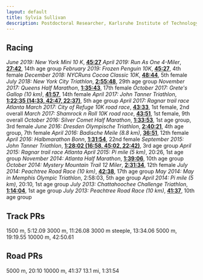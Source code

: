 ```yaml
---
layout: default
title: Sylvia Sullivan
description: Postdoctoral Researcher, Karlsruhe Institute of Technology
---
```


## Racing

*June 2019: New York Mini 10 K*, **[45:27](https://results.nyrr.org/event/19MINI/result/5611)**
*April 2019: Run As One 4-Miler*, **[27:42](https://results.nyrr.org/event/19RunAsOne/result/8214)**, 14th age group
*February 2019: Frozen Penguin 10K*, **[45:27](https://nycruns.com/race-results?race=nycruns-frozen-penguin-5k-10k)**, 4th female
*December 2018: NYCRuns Cocoa Classic 10K*, **[48:44](https://nycruns.com/race-results?race=nycruns-cocoa-classic-5k-10k-2)**, 5th female
*July 2018: New York City Triathlon*, **[2:55:48](https://www.athlinks.com/event/31638/results/Event/713408/Course/1245503/Bib/1011)**, 29th age group
*November 2017: Queens Half Marathon*, **[1:35:43](https://nycruns.com/race-results?race=NYCRUNS-queens-half-marathon-2)**, 17th female
*October 2017: Grete's Gallop (10 km)*, **[41:57](https://liveresults.nyrr.org/e/NYRR-GRETES-2017?_ga=2.186973999.621994189.1506814451-1153180669.1504992468#/tracker/RE6A8LBN)**, 14th female
*April 2017: John Tanner Triathlon*, **[1:22:35 (14:33, 42:47, 22:37)](https://static1.squarespace.com/static/56a40ec7cbced66ef85dd455/t/5906551aebbd1a679b8044b8/1493587228080/Results+JT17v2.pdf)**, 5th age group 
*April 2017: Ragnar trail race Atlanta*
*March 2017: City of Refuge 10K road race*, **[43:33](http://www.orionsportstiming.com/results/RefugeRun10KOverall2017.html)**, 1st female, 2nd overall
*March 2017: Shamrock n Roll 10K road race*, **[43:51](results.active.com/events/junior-league-of-atlanta-13th-annual-shamrock-n-roll-road-race)**, 1st female, 9th overall
*October 2016: Silver Comet Half Marathon*, **[1:33:53](http://rightontimeproductions.blogspot.com/2016/10/2016-silver-comet-half-marathon-overall.html)**, 1st age group, 3rd female
*June 2016: Dresden Olympische Triathlon*, **[2:40:21](https://dresden-triathlon.de/)**, 4th age group, 7th female
*April 2016: Badische Meile (8.8 km)*, **[36:51](https://badischemeile.de/archiv)**, 12th female
*April 2016: Halbmarathon Bonn*, **[1:31:54](https://results.frielingsdorf-datenservice.de/2016/bonn/)**, 22nd female 
*September 2015: John Tanner Triathlon*, **[1:28:02 (16:58, 45:02, 22:42)](http://static1.squarespace.com/static/56a40ec7cbced66ef85dd455/t/56ae3c91f699bb7d5f4ff10a/1454259346610/Results+JT215+Sheet1.pdf)**, 3rd age group 
*April 2015: Ragnar trail race Atlanta*
*April 2015: Pi mile (5 km)*, 20:26, 1st age group
*November 2014: Atlanta Half Marathon*, **[1:39:06](http://static1.squarespace.com/static/56a40ec7cbced66ef85dd455/t/56ae3c91f699bb7d5f4ff10a/1454259346610/Results+JT215+Sheet1.pdf)**, 10th age group
*October 2014: Mystery Mountain Trail 12 Miler*, **[2:31:34](http://getguts.com/results-top/mystery-mountain-marathon-and-12-miler/94-2014-mystery-mountain-12-miler.html)**, 12th female
*July 2014: Peachtree Road Race (10 km)*, **[42:38](https://www.trackshackresults.com/peachtree/results/2014/ptresults.php?Link=7&Type=2&Div=S&Ind=22)**, 17th age group
*May 2014: May in Memphis Olympic Triathlon*, 2:58:03, 5th age group
*April 2014: Pi mile (5 km)*, 20:10, 1st age group
*July 2013: Chattahoochee Challenge Triathlon*, **[1:14:04](https://resultscui.active.com/)**, 1st age group
*July 2013: Peachtree Road Race (10 km)*, **[41:37](https://www.trackshackresults.com/peachtree/results/2013/ptresults.php?Link=1&Type=2&Div=S&Ind=22)**, 10th age group

## Track PRs
1500 m, 5:12.09
3000 m, 11:26.08
3000 m steeple, 13:34.06
5000 m, 19:19.55
10000 m, 42:50.61

## Road PRs
5000 m, 20:10
10000 m, 41:37
13.1 mi, 1:31:54


